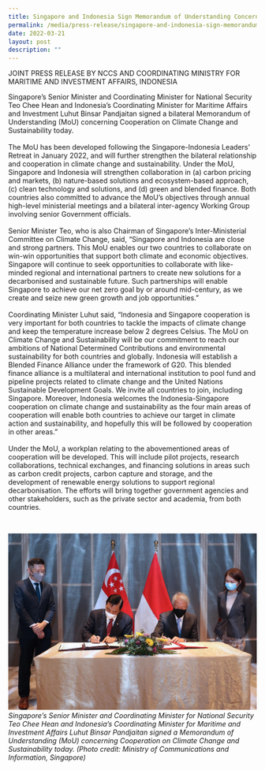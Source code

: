 ```yaml
---
title: Singapore and Indonesia Sign Memorandum of Understanding Concerning Cooperation on Climate Change and Sustainability
permalink: /media/press-release/singapore-and-indonesia-sign-memorandum-of-understanding-cooperation-on-climate-change-and-sustainability
date: 2022-03-21
layout: post
description: ""
---
```

JOINT PRESS RELEASE BY NCCS AND COORDINATING MINISTRY FOR MARITIME AND INVESTMENT AFFAIRS, INDONESIA

Singapore’s Senior Minister and Coordinating Minister for National Security Teo Chee Hean and Indonesia’s Coordinating Minister for Maritime Affairs and Investment Luhut Binsar Pandjaitan signed a bilateral Memorandum of Understanding (MoU) concerning Cooperation on Climate Change and Sustainability today.
<br><br>
The MoU has been developed following the Singapore-Indonesia Leaders' Retreat in January 2022, and will further strengthen the bilateral relationship and cooperation in climate change and sustainability. Under the MoU, Singapore and Indonesia will strengthen collaboration in (a) carbon pricing and markets, (b) nature-based solutions and ecosystem-based approach, (c) clean technology and solutions, and (d) green and blended finance. Both countries also committed to advance the MoU’s objectives through annual high-level ministerial meetings and a bilateral inter-agency Working Group involving senior Government officials. 
<br><br>
Senior Minister Teo, who is also Chairman of Singapore’s Inter-Ministerial Committee on Climate Change, said, “Singapore and Indonesia are close and strong partners. This MoU enables our two countries to collaborate on win-win opportunities that support both climate and economic objectives. Singapore will continue to seek opportunities to collaborate with like-minded regional and international partners to create new solutions for a decarbonised and sustainable future. Such partnerships will enable Singapore to achieve our net zero goal by or around mid-century, as we create and seize new green growth and job opportunities.”
<br><br>
Coordinating Minister Luhut said, “Indonesia and Singapore cooperation is very important for both countries to tackle the impacts of climate change and keep the temperature increase below 2 degrees Celsius. The MoU on Climate Change and Sustainability will be our commitment to reach our ambitions of National Determined Contributions and environmental sustainability for both countries and globally. Indonesia will establish a Blended Finance Alliance under the framework of G20. This blended finance alliance is a multilateral and international institution to pool fund and pipeline projects related to climate change and the United Nations Sustainable Development Goals. We invite all countries to join, including Singapore. Moreover, Indonesia welcomes the Indonesia-Singapore cooperation on climate change and sustainability as the four main areas of cooperation will enable both countries to achieve our target in climate action and sustainability, and hopefully this will be followed by cooperation in other areas.”<br><br>
Under the MoU, a workplan relating to the abovementioned areas of cooperation will be developed. This will include pilot projects, research collaborations, technical exchanges, and financing solutions in areas such as carbon credit projects, carbon capture and storage, and the development of renewable energy solutions to support regional decarbonisation. The efforts will bring together government agencies and other stakeholders, such as the private sector and academia, from both countries.

<br>

![Singapore-Indonesia MoU 2022 Press release image.jpg](/images/Singapore-Indonesia%20MoU%202022%20Press%20release%20image.jpg)
<br>*Singapore’s Senior Minister and Coordinating Minister for National Security Teo Chee Hean and Indonesia’s Coordinating Minister for Maritime and Investment Affairs Luhut Binsar Pandjaitan signed a Memorandum of Understanding (MoU) concerning Cooperation on Climate Change and Sustainability today. (Photo credit: Ministry of Communications and Information, Singapore)*
